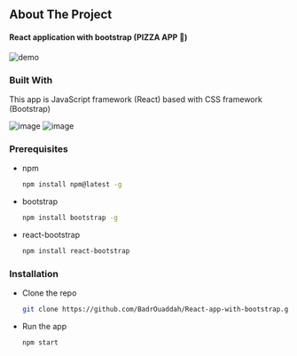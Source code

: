 ## About The Project 
#### React application with bootstrap (PIZZA APP 🍕)
![demo](https://github.com/BadrOuaddah/React-app-with-bootstrap/assets/119801735/26b336d1-dd40-4069-93bb-0240f16941d0)

### Built With

This app is JavaScript framework (React) based with CSS framework (Bootstrap)

![image](https://img.shields.io/badge/React-20232A?style=for-the-badge&logo=react&logoColor=61DAFB)
![image](https://img.shields.io/badge/Bootstrap-563D7C?style=for-the-badge&logo=bootstrap&logoColor=white)

### Prerequisites

* npm
  ```bash
  npm install npm@latest -g
  ```

* bootstrap
  ```bash
  npm install bootstrap -g
  ```

* react-bootstrap
  ```bash
  npm install react-bootstrap
  ```

### Installation

+ Clone the repo
   
   ```bash
   git clone https://github.com/BadrOuaddah/React-app-with-bootstrap.git
   ```
+ Run the app
   
   ```bash
   npm start
   ```
